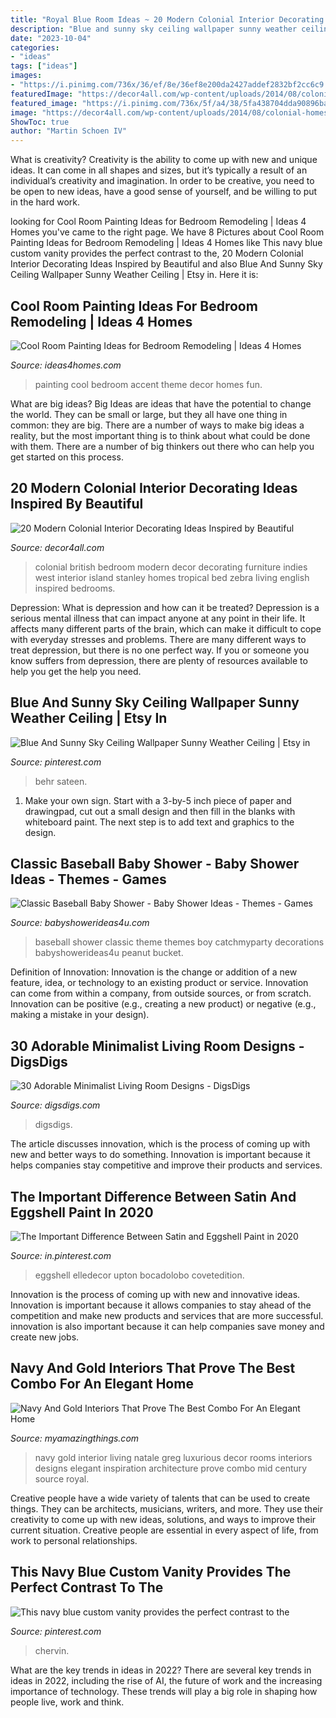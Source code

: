 ```yaml
---
title: "Royal Blue Room Ideas ~ 20 Modern Colonial Interior Decorating Ideas Inspired By Beautiful"
description: "Blue and sunny sky ceiling wallpaper sunny weather ceiling"
date: "2023-10-04"
categories:
- "ideas"
tags: ["ideas"]
images:
- "https://i.pinimg.com/736x/36/ef/8e/36ef8e200da2427addef2832bf2cc6c9.jpg"
featuredImage: "https://decor4all.com/wp-content/uploads/2014/08/colonial-homes-bedroom-decorating-ideas-8.jpg"
featured_image: "https://i.pinimg.com/736x/5f/a4/38/5fa438704dda90896ba003fa1af2257f.jpg"
image: "https://decor4all.com/wp-content/uploads/2014/08/colonial-homes-bedroom-decorating-ideas-8.jpg"
ShowToc: true
author: "Martin Schoen IV"
---
```



What is creativity?
Creativity is the ability to come up with new and unique ideas. It can come in all shapes and sizes, but it’s typically a result of an individual’s creativity and imagination. In order to be creative, you need to be open to new ideas, have a good sense of yourself, and be willing to put in the hard work.

	

		
looking for Cool Room Painting Ideas for Bedroom Remodeling | Ideas 4 Homes you've came to the right page. We have 8 Pictures about Cool Room Painting Ideas for Bedroom Remodeling | Ideas 4 Homes like This navy blue custom vanity provides the perfect contrast to the, 20 Modern Colonial Interior Decorating Ideas Inspired by Beautiful and also Blue And Sunny Sky Ceiling Wallpaper Sunny Weather Ceiling | Etsy in. Here it is:
		
    
## Cool Room Painting Ideas For Bedroom Remodeling | Ideas 4 Homes

<img loading=lazy src="http://www.ideas4homes.com/wp-content/uploads/2015/12/Alluring-White-Flower-Accent-Picture-Decor-in-Cool-Room-Painting-Ideas-with-Cute-WallSelve.jpg" onerror="this.onerror=null;this.src='https://tse4.mm.bing.net/th?id=OIP.LKGa0QfEquPrAlwizkEnbAHaFj&amp;pid=15.1';" alt="Cool Room Painting Ideas for Bedroom Remodeling | Ideas 4 Homes">

_Source: ideas4homes.com_

>painting cool bedroom accent theme decor homes fun. 

	

What are big ideas?
Big Ideas are ideas that have the potential to change the world. They can be small or large, but they all have one thing in common: they are big. There are a number of ways to make big ideas a reality, but the most important thing is to think about what could be done with them. There are a number of big thinkers out there who can help you get started on this process.

    
## 20 Modern Colonial Interior Decorating Ideas Inspired By Beautiful

<img loading=lazy src="https://decor4all.com/wp-content/uploads/2014/08/colonial-homes-bedroom-decorating-ideas-8.jpg" onerror="this.onerror=null;this.src='https://tse1.mm.bing.net/th?id=OIP.xBUUIpX4CTNGRqWaVwIIBgHaJ3&amp;pid=15.1';" alt="20 Modern Colonial Interior Decorating Ideas Inspired by Beautiful">

_Source: decor4all.com_

>colonial british bedroom modern decor decorating furniture indies west interior island stanley homes tropical bed zebra living english inspired bedrooms. 

	

Depression: What is depression and how can it be treated?
Depression is a serious mental illness that can impact anyone at any point in their life. It affects many different parts of the brain, which can make it difficult to cope with everyday stresses and problems. There are many different ways to treat depression, but there is no one perfect way. If you or someone you know suffers from depression, there are plenty of resources available to help you get the help you need.

    
## Blue And Sunny Sky Ceiling Wallpaper Sunny Weather Ceiling | Etsy In

<img loading=lazy src="https://i.pinimg.com/736x/5f/a4/38/5fa438704dda90896ba003fa1af2257f.jpg" onerror="this.onerror=null;this.src='https://tse2.mm.bing.net/th?id=OIP.dsXQhLM5YJbwFBwTqowuxwHaLH&amp;pid=15.1';" alt="Blue And Sunny Sky Ceiling Wallpaper Sunny Weather Ceiling | Etsy in">

_Source: pinterest.com_

>behr sateen. 

	

1. Make your own sign. Start with a 3-by-5 inch piece of paper and drawingpad, cut out a small design and then fill in the blanks with whiteboard paint. The next step is to add text and graphics to the design.

    
## Classic Baseball Baby Shower - Baby Shower Ideas - Themes - Games

<img loading=lazy src="https://babyshowerideas4u.com/wp-content/uploads/2016/07/Classic-Baseball-Baby-Shower-Peanut-Bucket.jpg" onerror="this.onerror=null;this.src='https://tse1.mm.bing.net/th?id=OIP.3G01XxMiuae49O6jdMnm7gHaJ4&amp;pid=15.1';" alt="Classic Baseball Baby Shower - Baby Shower Ideas - Themes - Games">

_Source: babyshowerideas4u.com_

>baseball shower classic theme themes boy catchmyparty decorations babyshowerideas4u peanut bucket. 

	

Definition of Innovation:
Innovation is the change or addition of a new feature, idea, or technology to an existing product or service. Innovation can come from within a company, from outside sources, or from scratch. Innovation can be positive (e.g., creating a new product) or negative (e.g., making a mistake in your design).

    
## 30 Adorable Minimalist Living Room Designs - DigsDigs

<img loading=lazy src="https://www.digsdigs.com/photos/adorable-minimalist-living-room-designs-20-554x831.jpg" onerror="this.onerror=null;this.src='https://tse1.mm.bing.net/th?id=OIP.EaYla99CwFOQNnO49lXbXgHaLH&amp;pid=15.1';" alt="30 Adorable Minimalist Living Room Designs - DigsDigs">

_Source: digsdigs.com_

>digsdigs. 

	

The article discusses innovation, which is the process of coming up with new and better ways to do something. Innovation is important because it helps companies stay competitive and improve their products and services.

    
## The Important Difference Between Satin And Eggshell Paint In 2020

<img loading=lazy src="https://i.pinimg.com/736x/9b/bf/0b/9bbf0b0c19d9b7f489047e2d2ec10c27.jpg" onerror="this.onerror=null;this.src='https://tse4.mm.bing.net/th?id=OIP.yInuI7feVwdPbJU8ozz-9AHaLG&amp;pid=15.1';" alt="The Important Difference Between Satin and Eggshell Paint in 2020">

_Source: in.pinterest.com_

>eggshell elledecor upton bocadolobo covetedition. 

	

Innovation is the process of coming up with new and innovative ideas. Innovation is important because it allows companies to stay ahead of the competition and make new products and services that are more successful. innovation is also important because it can help companies save money and create new jobs.

    
## Navy And Gold Interiors That Prove The Best Combo For An Elegant Home

<img loading=lazy src="https://myamazingthings.com/wp-content/uploads/2017/10/navy-gold-interior-12-.jpg" onerror="this.onerror=null;this.src='https://tse4.mm.bing.net/th?id=OIP.00QOHlg7Vb_FuM_HIr57eQHaJ3&amp;pid=15.1';" alt="Navy And Gold Interiors That Prove The Best Combo For An Elegant Home">

_Source: myamazingthings.com_

>navy gold interior living natale greg luxurious decor rooms interiors designs elegant inspiration architecture prove combo mid century source royal. 

	

Creative people have a wide variety of talents that can be used to create things. They can be architects, musicians, writers, and more. They use their creativity to come up with new ideas, solutions, and ways to improve their current situation. Creative people are essential in every aspect of life, from work to personal relationships.

    
## This Navy Blue Custom Vanity Provides The Perfect Contrast To The

<img loading=lazy src="https://i.pinimg.com/736x/36/ef/8e/36ef8e200da2427addef2832bf2cc6c9.jpg" onerror="this.onerror=null;this.src='https://tse4.mm.bing.net/th?id=OIP.ifzneMy_0lIsQ-_s1fiysAHaLG&amp;pid=15.1';" alt="This navy blue custom vanity provides the perfect contrast to the">

_Source: pinterest.com_

>chervin. 

	

What are the key trends in ideas in 2022?
There are several key trends in ideas in 2022, including the rise of AI, the future of work and the increasing importance of technology. These trends will play a big role in shaping how people live, work and think.

